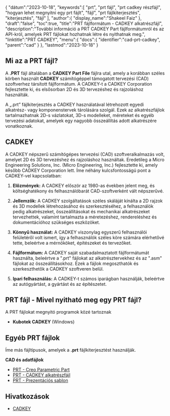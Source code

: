 {
"dátum":"2023-10-18",
   "keywords":[
"prt",
"prt fájl",
"prt cadkey részfájl",
"hogyan lehet megnyitni egy prt fájlt",
"fájl",
"prt fájlkiterjesztés",
"kiterjesztés",
"fájl"
],
   "author":{
"display_name":"Shakeel Faiz"
},
"draft":"false",
"toc":true,
"title":"PRT fájlformátum - CADKEY alkatrészfájl",
   "description":"További információ a PRT CADKEY Part fájlformátumról és az API-król, amelyek PRT fájlokat hozhatnak létre és nyithatnak meg.",
   "linktitle":"PRT CADKEY",
   "menu":{
      "docs":{
         "identifier":"cad-prt-cadkey",
         "parent":"cad"
}
},
"lastmod":"2023-10-18"
}

## Mi az a PRT fájl?

A **.PRT** fájl általában a **CADKEY Part File** fájlra utal, amely a korábban széles körben használt **CADKEY** számítógéppel támogatott tervezési (CAD) szoftverhez társított fájlformátum. A CADKEY-t a CADKEY Corporation fejlesztette ki, és elsősorban 2D és 3D tervezéshez és rajzoláshoz használták.

A „.prt” fájlkiterjesztés a CADKEY használatával létrehozott egyedi alkatrész- vagy komponenstervek tárolására szolgál. Ezek az alkatrészfájlok tartalmazhatnak 2D-s vázlatokat, 3D-s modelleket, méreteket és egyéb tervezési adatokat, amelyek egy nagyobb összeállítás adott alkatrészére vonatkoznak.

## CADKEY

A CADKEY népszerű számítógépes tervezési (CAD) szoftveralkalmazás volt, amelyet 2D és 3D tervezéshez és rajzoláshoz használtak. Eredetileg a Micro Engineering Solutions, Inc. (Micro Engineering, Inc.) fejlesztette ki, amely később CADKEY Corporation lett. Íme néhány kulcsfontosságú pont a CADKEY-vel kapcsolatban:

1. **Előzmények:** A CADKEY először az 1980-as években jelent meg, és költséghatékony és felhasználóbarát CAD-szoftverként vált népszerűvé.
    





2. **Jellemzők:** A CADKEY szolgáltatások széles skáláját kínálta a 2D rajzok és 3D modellek létrehozásához és szerkesztéséhez, a felhasználók pedig alkatrészeket, összeállításokat és mechanikai alkatrészeket tervezhettek, valamint tartalmazta a méretezéshez, rendereléshez és dokumentációhoz szükséges eszközöket.
    





3. **Könnyű használat:** A CADKEY viszonylag egyszerű felhasználói felületéről volt ismert, így a felhasználók széles köre számára elérhetővé tette, beleértve a mérnököket, építészeket és tervezőket.
    





4. **Fájlformátum:** A CADKEY saját szabadalmaztatott fájlformátumát használta, beleértve a ".prt" fájlokat az alkatrésztervekhez és az ".asm" fájlokat az összeállításokhoz. Ezek a fájlok megoszthatók és szerkeszthetők a CADKEY szoftveren belül.
    





5. **Ipari felhasználás:** A CADKEY-t számos iparágban használják, beleértve az autógyártást, a gyártást és az építészetet.
    





## PRT fájl - Mivel nyitható meg egy PRT fájl?

A PRT fájlokat megnyitó programok közé tartoznak

- **Kubotek CADKEY** (Windows)

## Egyéb PRT fájlok

Íme más fájltípusok, amelyek a **.prt** fájlkiterjesztést használják.

**CAD és adatfájlok**
- [PRT - Creo Parametric Part](/hu/cad/prt-creo/)
- [PRT - CADKEY alkatrészfájl](/hu/cad/prt-cadkey/)
- [PRT - Prezentációs sablon](/hu/data/prt-template/)

## Hivatkozások
* [CADKEY](https://en.wikipedia.org/wiki/CADKEY)

